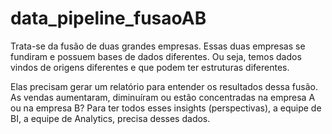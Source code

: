 # data_pipeline_fusaoAB

Trata-se da fusão de duas grandes empresas. Essas duas empresas se fundiram e possuem bases de dados diferentes. Ou seja, temos dados vindos de origens diferentes e que podem ter estruturas diferentes.

Elas precisam gerar um relatório para entender os resultados dessa fusão. As vendas aumentaram, diminuíram ou estão concentradas na empresa A ou na empresa B? Para ter todos esses insights (perspectivas), a equipe de BI, a equipe de Analytics, precisa desses dados.
